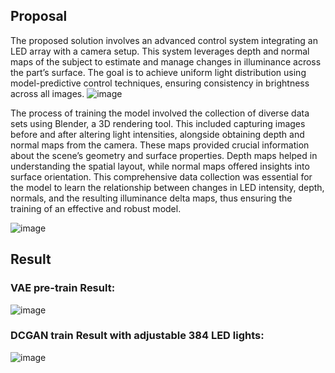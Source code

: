 ## Proposal

The proposed solution involves an advanced control system integrating an LED array with
a camera setup. This system leverages depth and normal maps of the subject to estimate
and manage changes in illuminance across the part’s surface. The goal is to achieve uniform
light distribution using model-predictive control techniques, ensuring consistency in
brightness across all images.
![image](https://github.com/user-attachments/assets/bc55c659-2e9f-491e-8659-a3774741458c)

The process of training the model involved the collection of diverse data sets using Blender,
a 3D rendering tool. This included capturing images before and after altering light intensities,
alongside obtaining depth and normal maps from the camera. These maps provided
crucial information about the scene’s geometry and surface properties. Depth maps helped
in understanding the spatial layout, while normal maps offered insights into surface orientation.
This comprehensive data collection was essential for the model to learn the relationship
between changes in LED intensity, depth, normals, and the resulting illuminance
delta maps, thus ensuring the training of an effective and robust model.

![image](https://github.com/user-attachments/assets/10df9ce7-c4b0-405d-9546-766d336d2cee)

## Result

### VAE pre-train Result:
![image](https://github.com/user-attachments/assets/cfe96ceb-3365-43df-9727-6213c06564fd)
### DCGAN train Result with adjustable 384 LED lights:
![image](https://github.com/user-attachments/assets/18e6462f-ad50-45f4-b797-a24b21d6e361)
